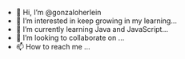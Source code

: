 - 👋 Hi, I’m @gonzaloherlein
- 👀 I’m interested in keep growing in my learning...
- 🌱 I’m currently learning Java and JavaScript...
- 💞️ I’m looking to collaborate on ...
- 📫 How to reach me ...

<!---
gonzaloherlein/gonzaloherlein is a ✨ special ✨ repository because its `README.md` (this file) appears on your GitHub profile.
You can click the Preview link to take a look at your changes.
--->
